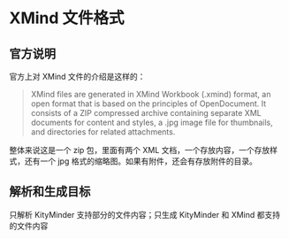 # XMind 文件格式

## 官方说明

官方上对 XMind 文件的介绍是这样的：

> XMind files are generated in XMind Workbook (.xmind) format, an open format that is based on the principles of OpenDocument. It consists of a ZIP compressed archive containing separate XML documents for content and styles, a .jpg image file for thumbnails, and directories for related attachments.

整体来说这是一个 zip 包，里面有两个 XML 文档，一个存放内容，一个存放样式，还有一个 jpg 格式的缩略图。如果有附件，还会有存放附件的目录。

## 解析和生成目标

只解析 KityMinder 支持部分的文件内容；只生成 KityMinder 和 XMind 都支持的文件内容